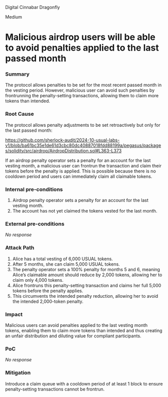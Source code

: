 Digital Cinnabar Dragonfly

Medium

# Malicious airdrop users will be able to avoid penalties applied to the last passed month

### Summary

The protocol allows penalties to be set for the most recent passed month in the vesting period. However, malicious user can avoid such penalties by frontrunning the penalty-setting transactions, allowing them to claim more tokens than intended.

### Root Cause

The protocol allows penalty adjustments to be set retroactively but only for the last passed month:

https://github.com/sherlock-audit/2024-10-usual-labs-v1/blob/ba61bc35e1de61d3cbc80dc40887018fdd88199a/pegasus/packages/solidity/src/airdrop/AirdropDistribution.sol#L363-L373

If an airdrop penalty operator sets a penalty for an account for the last vesting month, a malicious user can frontrun the transaction and claim their tokens before the penalty is applied. This is possible because there is no cooldown period and users can immediately claim all claimable tokens.

### Internal pre-conditions

1. Airdrop penalty operator sets a penalty for an account for the last vesting month.
2. The account has not yet claimed the tokens vested for the last month.

### External pre-conditions

_No response_

### Attack Path

1. Alice has a total vesting of 6,000 USUAL tokens.
2. After 5 months, she can claim 5,000 USUAL tokens.
3. The penalty operator sets a 100% penalty for months 5 and 6, meaning Alice’s claimable amount should reduce by 2,000 tokens, allowing her to claim only 4,000 tokens.
4. Alice frontruns this penalty-setting transaction and claims her full 5,000 tokens before the penalty applies.
5. This circumvents the intended penalty reduction, allowing her to avoid the intended 2,000-token penalty.

### Impact

Malicious users can avoid penalties applied to the last vesting month tokens, enabling them to claim more tokens than intended and thus creating an unfair distribution and diluting value for compliant participants.

### PoC

_No response_

### Mitigation

Introduce a claim queue with a cooldown period of at least 1 block to ensure penalty-setting transactions cannot be frontrun.